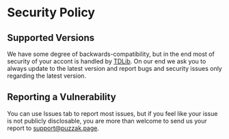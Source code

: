 # Security Policy

## Supported Versions

We have some degree of backwards-compatibility, but in the end most of security of your accont is handled by [TDLib](https://github.com/tdlib/td).
On our end we ask you to always update to the latest version and report bugs and security issues only regarding the latest version.

## Reporting a Vulnerability

You can use Issues tab to report most issues, but if you feel like your issue is not publicly disclosable, you are more than welcome to send us your report to support@puzzak.page.
